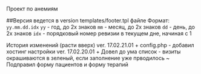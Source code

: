 Проект по анемиям

##Версия ведется в version templates/footer.tpl файле
Формат: `yy.mm.dd.idx`
`yy`  - год, до 2х знаков
`mm`  - месяц, до 2х знаков
`dd`  - день, до 2х знаков
`idx` - порядковый номер ревизии в текущем дне, начиная с 1

История изменений (расти вверх)
ver. 17.02.21.01
	+ config.php - добавил хостинг настройки
ver. 17.02.20.01
	+ Довел до ума список - визиты окрашиваются в зеленый, если заполнение уже прводилось
	~ Подправил форму пациентов и форму терапий
	
